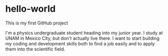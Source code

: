 # hello-world
This is my first GitHub project

I'm a physics undergraduate student heading into my junior year. I study at UNAM in Mexico City, but don't actually live there. I want to start building my coding and development skills both to find a job easily and to apply them into the scientific field. 
